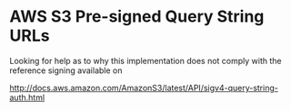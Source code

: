# AWS S3 Pre-signed Query String URLs

Looking for help as to why this implementation does not comply with the reference signing available on

http://docs.aws.amazon.com/AmazonS3/latest/API/sigv4-query-string-auth.html

